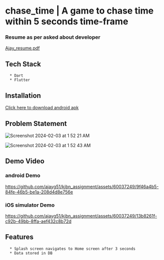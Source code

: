 # chase_time | A game to chase time within 5 seconds time-frame

### Resume as per asked about developer
[Ajay_resume.pdf](https://github.com/ajayg51/kjbn_assignment/files/14146779/Ajay_resume.pdf)



##  Tech Stack
  ```
    * Dart
    * Flutter
  ```

##  Installation

<a href="https://github.com/ajayg51/kjbn_assignment/raw/main/app-contents/app-release.apk">Click here to download android apk</a>

## Problem Statement
![Screenshot 2024-02-03 at 1 52 21 AM](https://github.com/ajayg51/kjbn_assignment/assets/60037249/52c118de-0105-4338-b7e3-8fc562788aa4)

![Screenshot 2024-02-03 at 1 52 43 AM](https://github.com/ajayg51/kjbn_assignment/assets/60037249/f4a2b1d9-a6c1-4168-9773-51a462a48948)

##  Demo Video
### android Demo
https://github.com/ajayg51/kjbn_assignment/assets/60037249/9f46a4b5-84fe-46b5-be1a-208d4d8e756e

### iOS simulator Demo

https://github.com/ajayg51/kjbn_assignment/assets/60037249/13b8261f-c92b-49bb-8ffa-aef432c8b72d






## Features

```
  * Splash screen navigates to Home screen after 3 seconds
  * Data stored in DB

```

